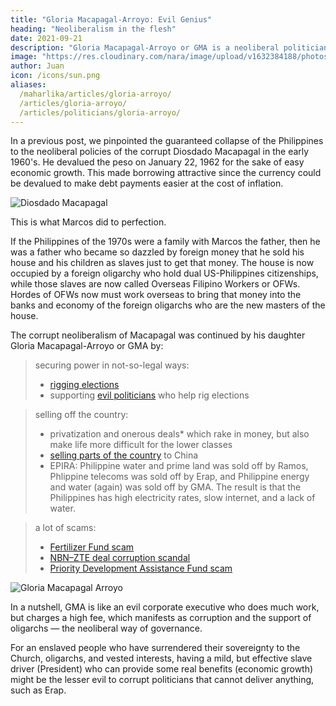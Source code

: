 ```yaml
---
title: "Gloria Macapagal-Arroyo: Evil Genius"
heading: "Neoliberalism in the flesh"
date: 2021-09-21
description: "Gloria Macapagal-Arroyo or GMA is a neoliberal politician who is so skilled at finding ways to sell the country"
image: "https://res.cloudinary.com/nara/image/upload/v1632384188/photos/gma800.jpg"
author: Juan
icon: /icons/sun.png
aliases:
  /maharlika/articles/gloria-arroyo/
  /articles/gloria-arroyo/
  /articles/politicians/gloria-arroyo/
---
```



In a previous post, we pinpointed the guaranteed collapse of the Philippines to the neoliberal policies of the corrupt Diosdado Macapagal in the early 1960's. He devalued the peso on January 22, 1962 for the sake of easy economic growth. This made borrowing attractive since the currency could be devalued to make debt payments easier at the cost of inflation.

![Diosdado Macapagal](https://sorasystem.sirv.com/photos/macapagal.jpg)

This is what Marcos did to perfection. 

If the Philippines of the 1970s were a family with Marcos the father, then he was a father who became so dazzled by foreign money that he sold his house and his children as slaves just to get that money. The house is now occupied by a foreign oligarchy who hold dual US-Philippines citizenships, while those slaves are now called Overseas Filipino Workers or OFWs. Hordes of OFWs now must work overseas to bring that money into the banks and economy of the foreign oligarchs who are the new masters of the house.

The corrupt neoliberalism of Macapagal was continued by his daughter Gloria Macapagal-Arroyo or GMA by:

> securing power in not-so-legal ways:<ul><li>[rigging elections](https://en.wikipedia.org/wiki/Hello_Garci_scandal)</li><li>supporting [evil politicians](https://en.wikipedia.org/wiki/Maguindanao_massacre) who help rig elections</li></ul>

<!--  is a neoliberal president like her father,  Diosdado Macapagal. 
In a  pinpoint the decline of the country from riches to rags to Diosdado Macapagal who devalued the currency on  
, which Marcos then carried to perfection and plunder. -->

> selling off the country: <ul><li>privatization and onerous deals* which rake in money, but also make life more difficult for the lower classes</li><li>[selling parts of the country](https://opinion.inquirer.net/115224/woman-sold-spratlys-china) to China</li><li>EPIRA: Philippine water and prime land was sold off by Ramos, Phlippine telecoms was sold off by Erap, and Philippine energy and water (again) was sold off by GMA. The result is that the Philippines has high electricity rates, slow internet, and a lack of water.</li>

> a lot of scams: <ul><li>[Fertilizer Fund scam](https://en.wikipedia.org/wiki/Fertilizer_Fund_scam)</li><li>[NBN–ZTE deal corruption scandal](https://en.wikipedia.org/wiki/NBN%E2%80%93ZTE_deal_corruption_scandal)</li><li>[Priority Development Assistance Fund scam](https://en.wikipedia.org/wiki/Priority_Development_Assistance_Fund_scam)</li>

<!--   The woman who ‘sold Spratlys to China’. This alone is a treason, but she was even effective in avoiding that by preventing the coup of 2006 (In contrast, Cory had so many coups)
2006 state of emergency in the Philippines - Wikipedia
Gloria Arroyo walks free after nearly 4 years -->

<!-- She was able to make her evil policies effective (do as intended), as opposed to the other presidents who made policies that failed to achieve their goals. -->

<!-- Cory Aquino was the worst president in terms of damage to country because she actually legalized the permanent selling of the country. The errors of Diosdado Macapagal and Marcos could be reversed by changes in law. But Cory cemented policy mistakes in the Constitution itself.
Erap was the most incompetent and corrupt president but thankfully didn't do too much damage since he didn’t even finish his term
Noy Aquino was the second most incompetent (Yolanda, SAF44, drugs, MRT)
Ramos was just a less effective than GMA. His MWSS privatization was a failure in the beginning. The MRT was inadequate. BGC was a traffic-maker. -->

![Gloria Macapagal Arroyo](https://res.cloudinary.com/nara/image/upload/v1632384188/photos/gma800.jpg)

In a nutshell, GMA is like an evil corporate executive who does much work, but charges a high fee, which manifests as corruption and the support of oligarchs — the neoliberal way of governance. 

For an enslaved people who have surrendered their sovereignty to the Church, oligarchs, and vested interests, having a mild, but effective slave driver (President) who can provide some real benefits (economic growth) might be the lesser evil to corrupt politicians that cannot deliver anything, such as Erap. 
